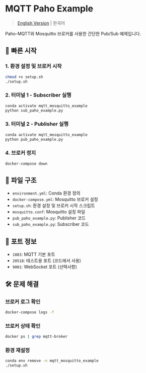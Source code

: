 # MQTT Paho Example

> [English Version](./README.md) | 한국어

Paho-MQTT와 Mosquitto 브로커를 사용한 간단한 Pub/Sub 예제입니다.

## 🚀 빠른 시작

### 1. 환경 설정 및 브로커 시작
```bash
chmod +x setup.sh
./setup.sh
```

### 2. 터미널 1 - Subscriber 실행
```bash
conda activate mqtt_mosquitto_example
python sub_paho_example.py
```

### 3. 터미널 2 - Publisher 실행
```bash
conda activate mqtt_mosquitto_example
python pub_paho_example.py
```

### 4. 브로커 정지
```bash
docker-compose down
```

## 📁 파일 구조

- `environment.yml`: Conda 환경 정의
- `docker-compose.yml`: Mosquitto 브로커 설정
- `setup.sh`: 환경 설정 및 브로커 시작 스크립트
- `mosquitto.conf`: Mosquitto 설정 파일
- `pub_paho_example.py`: Publisher 코드
- `sub_paho_example.py`: Subscriber 코드

## 📡 포트 정보

- `1883`: MQTT 기본 포트
- `20518`: 테스트용 포트 (코드에서 사용)
- `9001`: WebSocket 포트 (선택사항)

## 🛠️ 문제 해결

### 브로커 로그 확인
```bash
docker-compose logs -f
```

### 브로커 상태 확인
```bash
docker ps | grep mqtt-broker
```

### 환경 재설정
```bash
conda env remove -n mqtt_mosquitto_example
./setup.sh
```
